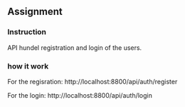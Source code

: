 ## Assignment

### Instruction

API hundel registration and login of the users.

### how it work

For the regisration: http://localhost:8800/api/auth/register

For the login: http://localhost:8800/api/auth/login
